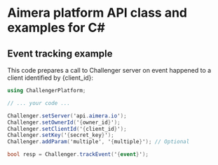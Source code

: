 Aimera platform API class and examples for C#
===

## Event tracking example

This code prepares a call to Challenger server on event happened to a client identified by {client_id}:

```C#
using ChallengerPlatform;

// ... your code ...

Challenger.setServer('api.aimera.io');
Challenger.setOwnerId('{owner_id}'); 
Challenger.setClientId('{client_id}');
Challenger.setKey('{secret_key}');
Challenger.addParam('multiple', '{multiple}'); // Optional

bool resp = Challenger.trackEvent('{event}');
```

